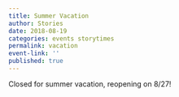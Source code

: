 ```yaml
---
title: Summer Vacation
author: Stories
date: 2018-08-19
categories: events storytimes
permalink: vacation
event-link: ''
published: true
---
```

Closed for summer vacation, reopening on 8/27!
